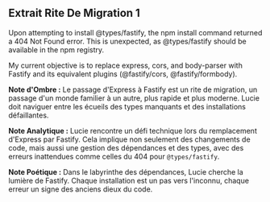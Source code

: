 ## Extrait Rite De Migration 1

Upon attempting to install @types/fastify, the npm install command returned a 404 Not Found error. This is unexpected, as @types/fastify should be available in the npm registry.

My current objective is to replace express, cors, and body-parser with Fastify and its equivalent plugins (@fastify/cors, @fastify/formbody).

**Note d'Ombre :** Le passage d'Express à Fastify est un rite de migration, un passage d'un monde familier à un autre, plus rapide et plus moderne. Lucie doit naviguer entre les écueils des types manquants et des installations défaillantes.

**Note Analytique :** Lucie rencontre un défi technique lors du remplacement d'Express par Fastify. Cela implique non seulement des changements de code, mais aussi une gestion des dépendances et des types, avec des erreurs inattendues comme celles du 404 pour `@types/fastify`.

**Note Poétique :** Dans le labyrinthe des dépendances, Lucie cherche la lumière de Fastify. Chaque installation est un pas vers l'inconnu, chaque erreur un signe des anciens dieux du code.
